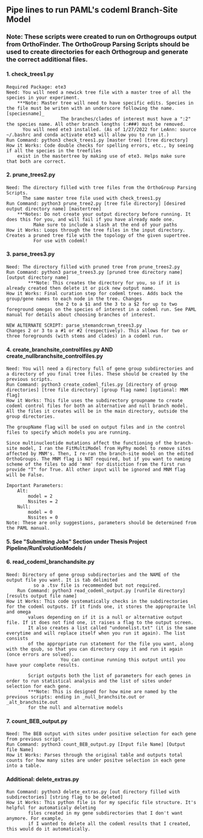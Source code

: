 ## Pipe lines to run PAML's codeml Branch-Site Model
### Note: These scripts were created to run on Orthogroups output from OrthoFinder. The OrthoGroup Parsing Scripts should be used to create directories for each Orthogroup and generate the correct additional files.

#### 1. check_trees1.py
	Required Package: ete3
	Need: You will need a newick tree file with a master tree of all the species in your experiment.
		***Note: Master tree will need to have specific edits. Species in the file must be writen with an underscore following the name. [speciesname]_
                        The branches/clades of interest must have a ":2" the species name. All other branch lengths (:###) must be removed.
	      You will need ete3 installed. (As of 1/27/2022 for LeAnn: source ~/.bashrc and conda activate ete3 will allow you to run it.)
	Run Command: python3 check_trees1.py [master tree] [tree directory]
	How it Works: Code double checks for spelling errors, etc., by seeing if all the species in the treefiles
        exist in the mastertree by making use of ete3. Helps make sure that both are correct.

#### 2. prune_trees2.py
	Need: The directory filled with tree files from the OrthoGroup Parsing Scripts.
	      The same master tree file used with check_trees1.py
	Run Command: python3 prune_tree2.py [tree file directory] [desired output directory name] [mastertree]
		***Notes: Do not create your output directory before running. It does this for you, and will fail if you have already made one.
			  Make sure to include a slash at the end of your paths
	How it Works: Loops through the tree files in the input directory. Creates a pruned tree file with the topology of the given supertree.
		      For use with codeml!


#### 3. parse_trees3.py
	Need: The directory filled with pruned tree from prune_trees2.py
	Run Command: python3 parse_trees3.py [pruned tree directory name] [output directory name]
			***Note: This creates the directory for you, so if it is already created then delete it or pick new output name.
	How it Works: Final curation step for codeml trees. Adds back the group/gene names to each node in the tree. Changes
                      the 2 to a $1 and the 3 to a $2 for up to two foreground omegas on the species of interest in a codeml run. See PAML manual for details about choosing branches of interest.
		      
	NEW ALTERNATE SCRIPT: parse_stemandcrown_trees3.py
	Changes 2 or 3 to a #1 or #2 (respectively). This allows for two or three foregrounds (with stems and clades) in a codeml run.

#### 4. create_branchsite_controlfiles.py AND create_nullbranchsite_controlfiles.py

	Need: You will need a directory full of gene group subdirectories and a directory of you final tree files. These should be created by the previous scripts.
	Run Command: python3 create_codeml_files.py [directory of group directories] [tree file directory] [group flag name] [optional: MNM flag]
	How it Works: This file uses the subdirectory groupname to create codeml control files for both an alternative and null branch model. All the files it creates will be in the main directory, outside the group directories.
	
	The groupName flag will be used on output files and in the control files to specify which models you are running. 

	Since multinucleotide mutations affect the functioning of the branch-site model, I ran the FitMultiModel from HyPhy model to remove sites affected by MNM's. Then, I re-ran the branch-site model on the edited OrthoGroups. The MNM flag is NOT required, but if you want to naming scheme of the files to add 'mnm' for distiction from the first run provide "T" for True. All other input will be ignored and MNM flag will be False.

	Important Parameters:
		Alt:
			model = 2
			Nssites = 2
		Null:
			model = 0
			Nssites = 0
	Note: These are only suggestions, parameters should be determined from the PAML manual.

#### 5. See "Submitting Jobs" Section under Thesis Project Pipeline/RunEvolutionModels /

#### 6. read_codeml_branchandsite.py
	Need: Directory of gene group subdirectories and the NAME of the output file you want. It is tab delimited
              so a .tsv file is recommended but not required.
        Run Command: python3 read_codeml_output.py [runfile directory] [results output file name]
	How it Works: This code systematically checks in the subdirectories for the codeml outputs. If it finds one, it stores the appropraite lnl and omega
			values depending on if it is a null or alternative output file. If it does not find one, it raises a flag to the output screen.
			It also creates a list called "undonelist.txt" (it is the same everytime and will replace itself when you run it again). The list consists
			of the appropriate run statement for the file you want, along with the qsub, so that you can directory copy it and run it again (once errors are solved).
                        You can continue running this output until you have your complete results.

			Script outputs both the list of parameters for each genes in order to run statistical analysis and the list of sites under selection for each gene.
			***Note: This is designed for how mine are named by the previous scripts: ending in _null_branchsite.out or _alt_branchsite.out
			for the null and alternative models

#### 7. count_BEB_output.py
	Need: The BEB output with sites under positive selection for each gene from previous script.
	Run Command: python3 count_BEB_output.py [Input file Name] [Output file Name]
	How it Works: Parses through the original table and outputs total counts for how many sites are under positve selection in each gene into a table.
	

#### Additional: delete_extras.py
	Run Command: python3 delete_extras.py [out directory filled with subdirectories] [string flag to be deleted]
	How it Works: This python file is for my specific file structure. It's helpful for automaticaly deleting
			files created in my gene subdirectories that I don't want anymore. For example,
			if I wanted to delete all the codeml results that I created, this would do it automatically.




